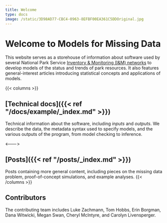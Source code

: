```yaml
---
title: Welcome
type: docs
image: /static/3D98AD77-CBC4-0963-8EFBF00EA361C5DDOriginal.jpg
---
```


# Welcome to Models for Missing Data

This website serves as a storehouse of information about software used by several National Park Service [Inventory & Monitoring (I&M) networks](https://www.nps.gov/im/networks.htm) to develop models of the status and trends of park resources. It also features general-interest articles introducing statistical concepts and applications of models.

{{< columns >}}
## [Technical docs]({{< ref "/docs/example/_index.md" >}})

Technical information about the software, including _inputs_ and _outputs_. We describe the data, the metadata syntax used to specify models, and the various outputs of the program, from model checking to inference.

<--->

## [Posts]({{< ref "/posts/_index.md" >}})

Posts containing more general content, including pieces on the missing data problem, proof-of-concept simulations, and example analyses.
{{< /columns >}}


## Contributors

The contributing team includes Luke Zachmann, Tom Hobbs, Erin Borgman, Dana Witwicki, Megan Swan, Cheryl McIntyre, and Carolyn Livensperger.

